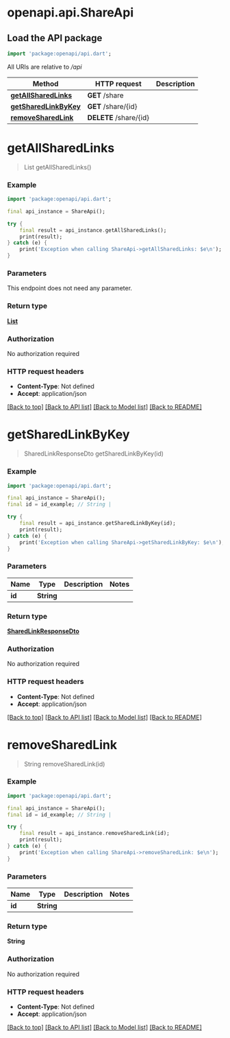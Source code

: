 # openapi.api.ShareApi

## Load the API package
```dart
import 'package:openapi/api.dart';
```

All URIs are relative to */api*

Method | HTTP request | Description
------------- | ------------- | -------------
[**getAllSharedLinks**](ShareApi.md#getallsharedlinks) | **GET** /share | 
[**getSharedLinkByKey**](ShareApi.md#getsharedlinkbykey) | **GET** /share/{id} | 
[**removeSharedLink**](ShareApi.md#removesharedlink) | **DELETE** /share/{id} | 


# **getAllSharedLinks**
> List<SharedLinkResponseDto> getAllSharedLinks()



### Example
```dart
import 'package:openapi/api.dart';

final api_instance = ShareApi();

try {
    final result = api_instance.getAllSharedLinks();
    print(result);
} catch (e) {
    print('Exception when calling ShareApi->getAllSharedLinks: $e\n');
}
```

### Parameters
This endpoint does not need any parameter.

### Return type

[**List<SharedLinkResponseDto>**](SharedLinkResponseDto.md)

### Authorization

No authorization required

### HTTP request headers

 - **Content-Type**: Not defined
 - **Accept**: application/json

[[Back to top]](#) [[Back to API list]](../README.md#documentation-for-api-endpoints) [[Back to Model list]](../README.md#documentation-for-models) [[Back to README]](../README.md)

# **getSharedLinkByKey**
> SharedLinkResponseDto getSharedLinkByKey(id)



### Example
```dart
import 'package:openapi/api.dart';

final api_instance = ShareApi();
final id = id_example; // String | 

try {
    final result = api_instance.getSharedLinkByKey(id);
    print(result);
} catch (e) {
    print('Exception when calling ShareApi->getSharedLinkByKey: $e\n');
}
```

### Parameters

Name | Type | Description  | Notes
------------- | ------------- | ------------- | -------------
 **id** | **String**|  | 

### Return type

[**SharedLinkResponseDto**](SharedLinkResponseDto.md)

### Authorization

No authorization required

### HTTP request headers

 - **Content-Type**: Not defined
 - **Accept**: application/json

[[Back to top]](#) [[Back to API list]](../README.md#documentation-for-api-endpoints) [[Back to Model list]](../README.md#documentation-for-models) [[Back to README]](../README.md)

# **removeSharedLink**
> String removeSharedLink(id)



### Example
```dart
import 'package:openapi/api.dart';

final api_instance = ShareApi();
final id = id_example; // String | 

try {
    final result = api_instance.removeSharedLink(id);
    print(result);
} catch (e) {
    print('Exception when calling ShareApi->removeSharedLink: $e\n');
}
```

### Parameters

Name | Type | Description  | Notes
------------- | ------------- | ------------- | -------------
 **id** | **String**|  | 

### Return type

**String**

### Authorization

No authorization required

### HTTP request headers

 - **Content-Type**: Not defined
 - **Accept**: application/json

[[Back to top]](#) [[Back to API list]](../README.md#documentation-for-api-endpoints) [[Back to Model list]](../README.md#documentation-for-models) [[Back to README]](../README.md)

